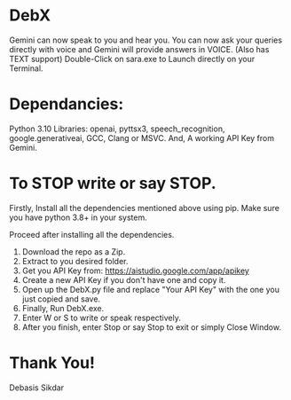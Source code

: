 # DebX
 Gemini can now speak to you and hear you. You can now ask your queries directly with voice and Gemini will provide answers in VOICE.   (Also has TEXT support)
 Double-Click on sara.exe to Launch directly on your Terminal.

# Dependancies:
 Python 3.10
 Libraries:
 openai,
 pyttsx3,
 speech_recognition,
 google.generativeai, 
 GCC, Clang or MSVC.
 And,
 A working API Key from Gemini.

# To STOP write or say STOP.

Firstly, 
Install all the dependencies mentioned above using pip. Make sure you have python 3.8+ in your system.

Proceed after installing all the dependencies.
1. Download the repo as a Zip.
2. Extract to you desired folder.
3. Get you API Key from: https://aistudio.google.com/app/apikey
4. Create a new API Key if you don't have one and copy it.
5. Open up the DebX.py file and replace "Your API Key" with the one you just copied and save.
3. Finally, Run DebX.exe.
4. Enter W or S to write or speak respectively.
5. After you finish, enter Stop or say Stop to exit or simply Close Window.

# Thank You!
Debasis Sikdar
